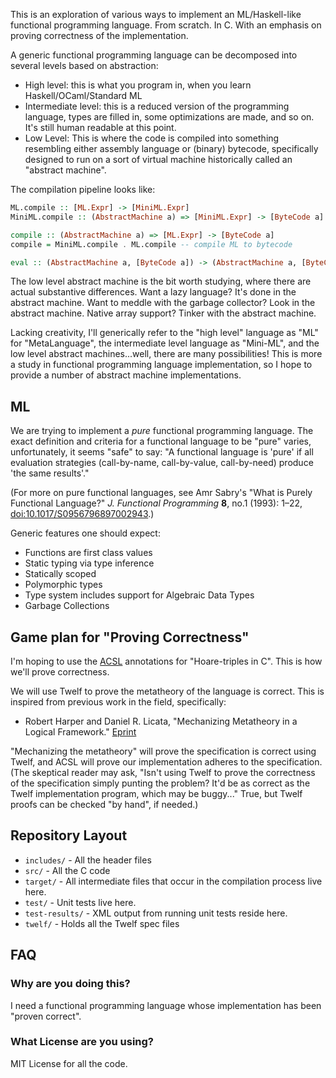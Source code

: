 This is an exploration of various ways to implement an ML/Haskell-like
functional programming language. From scratch. In C. With an emphasis on
proving correctness of the implementation.

A generic functional programming language can be decomposed into several
levels based on abstraction:

- High level: this is what you program in, when you learn
  Haskell/OCaml/Standard ML
- Intermediate level: this is a reduced version of the programming
  language, types are filled in, some optimizations are made, and so on.
  It's still human readable at this point.
- Low Level: This is where the code is compiled into something
  resembling either assembly language or (binary) bytecode, specifically
  designed to run on a sort of virtual machine historically called
  an "abstract machine".

The compilation pipeline looks like:

``` haskell
ML.compile :: [ML.Expr] -> [MiniML.Expr]
MiniML.compile :: (AbstractMachine a) => [MiniML.Expr] -> [ByteCode a]

compile :: (AbstractMachine a) => [ML.Expr] -> [ByteCode a]
compile = MiniML.compile . ML.compile -- compile ML to bytecode

eval :: (AbstractMachine a, [ByteCode a]) -> (AbstractMachine a, [ByteCode a])
```

The low level abstract machine is the bit worth studying, where there
are actual substantive differences. Want a lazy language? It's done in
the abstract machine. Want to meddle with the garbage collector? Look in
the abstract machine. Native array support? Tinker with the abstract machine.

Lacking creativity, I'll generically refer to the "high level" language
as "ML" for "MetaLanguage", the intermediate level language as
"Mini-ML", and the low level abstract machines...well, there are many
possibilities! This is more a study in functional programming language
implementation, so I hope to provide a number of abstract machine
implementations. 

## ML

We are trying to implement a _pure_ functional programming language. The
exact definition and criteria for a functional language to be "pure"
varies, unfortunately, it seems "safe" to say: "A functional language is
'pure' if all evaluation strategies (call-by-name, call-by-value,
call-by-need) produce 'the same results'."

(For more on pure functional languages, see Amr Sabry's "What is Purely
Functional Language?" _J. Functional Programming_ **8**, no.1 (1993):
1–22,
[doi:10.1017/S0956796897002943](https://doi.org/10.1017%2FS0956796897002943).)

Generic features one should expect:
- Functions are first class values
- Static typing via type inference
- Statically scoped
- Polymorphic types
- Type system includes support for Algebraic Data Types
- Garbage Collections

## Game plan for "Proving Correctness"

I'm hoping to use the [ACSL](https://frama-c.com/acsl.html) annotations
for "Hoare-triples in C". This is how we'll prove correctness.

We will use Twelf to prove the metatheory of the language is correct.
This is inspired from previous work in the field, specifically:

- Robert Harper and Daniel R. Licata,
  "Mechanizing Metatheory in a Logical Framework."
  [Eprint](https://web.archive.org/web/20160505171738/http://www.cs.cmu.edu/~rwh/papers/mech/jfp07.pdf)

"Mechanizing the metatheory" will prove the specification is correct
using Twelf, and ACSL will prove our implementation adheres to the
specification. (The skeptical reader may ask, "Isn't using Twelf to prove
the correctness of the specification simply punting the problem? It'd be
as correct as the Twelf implementation program, which may be buggy..."
True, but Twelf proofs can be checked "by hand", if needed.)

## Repository Layout

- `includes/` - All the header files
- `src/` - All the C code
- `target/` - All intermediate files that occur in the compilation
  process live here.
- `test/` - Unit tests live here.
- `test-results/` - XML output from running unit tests reside here.
- `twelf/` - Holds all the Twelf spec files

## FAQ

### Why are you doing this?

I need a functional programming language whose implementation has been
"proven correct".

### What License are you using?

MIT License for all the code.

